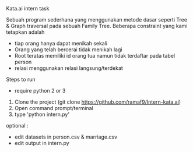 Kata.ai intern task

Sebuah program sederhana yang menggunakan metode dasar seperti Tree & Graph traversal
pada sebuah Family Tree. Beberapa constraint yang kami tetapkan adalah
- tiap orang hanya dapat menikah sekali
- Orang yang telah bercerai tidak menikah lagi
- Root teratas memiliki id orang tua namun tidak terdaftar pada tabel person
- relasi menggunakan relasi langsung/terdekat

Steps to run
- require python 2 or 3

1. Clone the project (git clone https://github.com/ramaf9/Intern-kata.ai)
2. Open command prompt/terminal
3. type 'python intern.py'

optional :
- edit datasets in person.csv & marriage.csv
- edit output in intern.py
